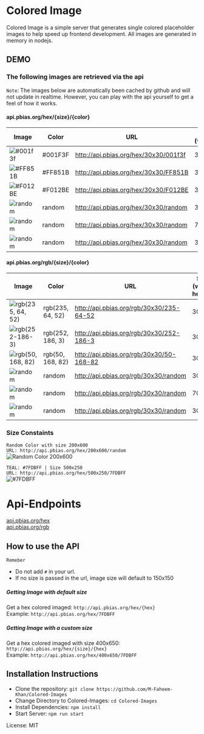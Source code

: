 # Colored Image  
Colored Image is a simple server that generates single colored placeholder images to help speed up frontend development. All images are generated in memory in nodejs.  

## DEMO
### The following images are retrieved via the api
`Note`: The images below are automatically been cached by github and will not update in realtime. However, you can play with the api yourself to get a feel of how it works. 

#### api.pbias.org/hex/{size}/{color}  
| Image | Color | URL | Size (width,height) |  
| ----- | ----- | --- | ---- |  
| ![#001f3f](http://api.pbias.org/hex/30x30/001f3f) | #001F3F | http://api.pbias.org/hex/30x30/001f3f | 30x30 |  
| ![#FF851B](http://api.pbias.org/hex/30x30/FF851B) | #FF851B | http://api.pbias.org/hex/30x30/FF851B | 30x30 |   
| ![#F012BE](http://api.pbias.org/hex/30x30/F012BE) | #F012BE | http://api.pbias.org/hex/30x30/F012BE | 30x30 |   
| ![random](http://api.pbias.org/hex/30x30/random)  | random | http://api.pbias.org/hex/30x30/random | 30x30 |   
| ![random](http://api.pbias.org/hex/70x30/random)  | random | http://api.pbias.org/hex/30x30/random | 70x30 |   
| ![random](http://api.pbias.org/hex/70x30/random)  | random | http://api.pbias.org/hex/30x30/random | 30x70 |  


#### api.pbias.org/rgb/{size}/{color}  
| Image | Color | URL | Size (width, height) |  
| ----- | ----- | --- | ---- |  
| ![rgb(235, 64, 52)](http://api.pbias.org/rgb/30x30/235-64-52) | rgb(235, 64, 52) | http://api.pbias.org/rgb/30x30/235-64-52 | 30x30 |  
| ![rgb(252-186-3)](http://api.pbias.org/rgb/30x30/252-186-3) | rgb(252, 186, 3) | http://api.pbias.org/rgb/30x30/252-186-3 | 30x30 |  
| ![rgb(50, 168, 82)](http://api.pbias.org/rgb/30x30/50-168-82) | rgb(50, 168, 82) | http://api.pbias.org/rgb/30x30/50-168-82 | 30x30 |  
| ![random](http://api.pbias.org/rgb/30x30/random) | random | http://api.pbias.org/rgb/30x30/random | 30x30 |  
| ![random](http://api.pbias.org/rgb/70x30/random) | random | http://api.pbias.org/rgb/30x30/random | 70x30 |  
| ![random](http://api.pbias.org/rgb/30x70/random) | random | http://api.pbias.org/rgb/30x30/random | 30x70 |  

### Size Constaints
`Random Color with size 200x600`  
`URL: http://api.pbias.org/hex/200x600/random`  
![Random Color 200x600](http://api.pbias.org/hex/200x600/random)  

`TEAL: #7FDBFF | Size 500x250`  
`URL: http://api.pbias.org/hex/500x250/7FDBFF`  
![#7FDBFF](http://api.pbias.org/hex/500x200/7FDBFF)  

# Api-Endpoints  
[api.pbias.org/hex](http://api.pbias.org/hex/)  
[api.pbias.org/rgb](http://api.pbias.org/rgb/)  



## How to use the API
`Remeber`
- Do not add `#` in your url.  
- If no size is passed in the url, image size will default to 150x150  


##### Getting Image with default size
Get a hex colored imaged: `http://api.pbias.org/hex/{hex}`  
Example: `http://api.pbias.org/hex/7FDBFF`  


##### Getting Image with a custom size
Get a hex colored imaged with size 400x650: `http://api.pbias.org/hex/{size}/{hex}`  
Example: `http://api.pbias.org/hex/400x650/7FDBFF`  


## Installation Instructions  
- Clone the repository: `git clone https://github.com/M-Faheem-Khan/Colored-Images`  
- Change Directory to Colored-Images: `cd Colored-Images`  
- Install Dependencies: `npm install`   
- Start Server: `npm run start`  

License: MIT  
